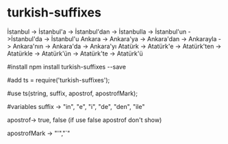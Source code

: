 # turkish-suffixes
İstanbul -> İstanbul'a -> İstanbul'dan -> İstanbulla -> İstanbul'un ->İstanbul'da -> İstanbul'u
Ankara -> Ankara'ya -> Ankara'dan -> Ankarayla -> Ankara'nın -> Ankara'da -> Ankara'yı
Atatürk -> Atatürk'e -> Atatürk'ten -> Atatürkle -> Atatürk'ün -> Atatürk'te -> Atatürk'ü

#install
npm install turkish-suffixes --save

#add
ts = require('turkish-suffixes');

#use
ts(string, suffix, apostrof, apostrofMark);

#variables
suffix -> "in", "e", "i", "de", "den", "ile"

apostrof-> true, false (if use false apostrof don't show)

apostrofMark -> "'","`"
